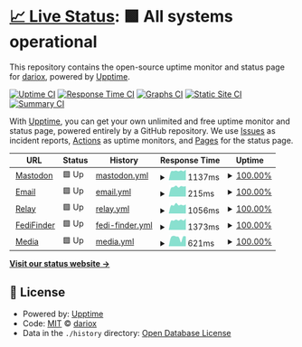 # [📈 Live Status](https://status.dariox.club): <!--live status--> **🟩 All systems operational**

This repository contains the open-source uptime monitor and status page for [dariox](http://dariox.club), powered by [Upptime](https://github.com/upptime/upptime).

[![Uptime CI](https://github.com/darioxmastodon/status/workflows/Uptime%20CI/badge.svg)](https://github.com/darioxmastodon/status/actions?query=workflow%3A%22Uptime+CI%22)
[![Response Time CI](https://github.com/darioxmastodon/status/workflows/Response%20Time%20CI/badge.svg)](https://github.com/darioxmastodon/status/actions?query=workflow%3A%22Response+Time+CI%22)
[![Graphs CI](https://github.com/darioxmastodon/status/workflows/Graphs%20CI/badge.svg)](https://github.com/darioxmastodon/status/actions?query=workflow%3A%22Graphs+CI%22)
[![Static Site CI](https://github.com/darioxmastodon/status/workflows/Static%20Site%20CI/badge.svg)](https://github.com/darioxmastodon/status/actions?query=workflow%3A%22Static+Site+CI%22)
[![Summary CI](https://github.com/darioxmastodon/status/workflows/Summary%20CI/badge.svg)](https://github.com/darioxmastodon/status/actions?query=workflow%3A%22Summary+CI%22)

With [Upptime](https://upptime.js.org), you can get your own unlimited and free uptime monitor and status page, powered entirely by a GitHub repository. We use [Issues](https://github.com/darioxmastodon/status/issues) as incident reports, [Actions](https://github.com/darioxmastodon/status/actions) as uptime monitors, and [Pages](https://status.dariox.club) for the status page.

<!--start: status pages-->
<!-- This summary is generated by Upptime (https://github.com/upptime/upptime) -->
<!-- Do not edit this manually, your changes will be overwritten -->
<!-- prettier-ignore -->
| URL | Status | History | Response Time | Uptime |
| --- | ------ | ------- | ------------- | ------ |
| <img alt="" src="https://icons.duckduckgo.com/ip3/dariox.club.ico" height="13"> [Mastodon](https://dariox.club) | 🟩 Up | [mastodon.yml](https://github.com/darioxmastodon/status/commits/HEAD/history/mastodon.yml) | <details><summary><img alt="Response time graph" src="./graphs/mastodon/response-time-week.png" height="20"> 1137ms</summary><br><a href="https://status.dariox.club/history/mastodon"><img alt="Response time 1145" src="https://img.shields.io/endpoint?url=https%3A%2F%2Fraw.githubusercontent.com%2Fdarioxmastodon%2Fstatus%2FHEAD%2Fapi%2Fmastodon%2Fresponse-time.json"></a><br><a href="https://status.dariox.club/history/mastodon"><img alt="24-hour response time 1264" src="https://img.shields.io/endpoint?url=https%3A%2F%2Fraw.githubusercontent.com%2Fdarioxmastodon%2Fstatus%2FHEAD%2Fapi%2Fmastodon%2Fresponse-time-day.json"></a><br><a href="https://status.dariox.club/history/mastodon"><img alt="7-day response time 1137" src="https://img.shields.io/endpoint?url=https%3A%2F%2Fraw.githubusercontent.com%2Fdarioxmastodon%2Fstatus%2FHEAD%2Fapi%2Fmastodon%2Fresponse-time-week.json"></a><br><a href="https://status.dariox.club/history/mastodon"><img alt="30-day response time 1148" src="https://img.shields.io/endpoint?url=https%3A%2F%2Fraw.githubusercontent.com%2Fdarioxmastodon%2Fstatus%2FHEAD%2Fapi%2Fmastodon%2Fresponse-time-month.json"></a><br><a href="https://status.dariox.club/history/mastodon"><img alt="1-year response time 1145" src="https://img.shields.io/endpoint?url=https%3A%2F%2Fraw.githubusercontent.com%2Fdarioxmastodon%2Fstatus%2FHEAD%2Fapi%2Fmastodon%2Fresponse-time-year.json"></a></details> | <details><summary><a href="https://status.dariox.club/history/mastodon">100.00%</a></summary><a href="https://status.dariox.club/history/mastodon"><img alt="All-time uptime 99.73%" src="https://img.shields.io/endpoint?url=https%3A%2F%2Fraw.githubusercontent.com%2Fdarioxmastodon%2Fstatus%2FHEAD%2Fapi%2Fmastodon%2Fuptime.json"></a><br><a href="https://status.dariox.club/history/mastodon"><img alt="24-hour uptime 100.00%" src="https://img.shields.io/endpoint?url=https%3A%2F%2Fraw.githubusercontent.com%2Fdarioxmastodon%2Fstatus%2FHEAD%2Fapi%2Fmastodon%2Fuptime-day.json"></a><br><a href="https://status.dariox.club/history/mastodon"><img alt="7-day uptime 100.00%" src="https://img.shields.io/endpoint?url=https%3A%2F%2Fraw.githubusercontent.com%2Fdarioxmastodon%2Fstatus%2FHEAD%2Fapi%2Fmastodon%2Fuptime-week.json"></a><br><a href="https://status.dariox.club/history/mastodon"><img alt="30-day uptime 99.95%" src="https://img.shields.io/endpoint?url=https%3A%2F%2Fraw.githubusercontent.com%2Fdarioxmastodon%2Fstatus%2FHEAD%2Fapi%2Fmastodon%2Fuptime-month.json"></a><br><a href="https://status.dariox.club/history/mastodon"><img alt="1-year uptime 99.73%" src="https://img.shields.io/endpoint?url=https%3A%2F%2Fraw.githubusercontent.com%2Fdarioxmastodon%2Fstatus%2FHEAD%2Fapi%2Fmastodon%2Fuptime-year.json"></a></details>
| <img alt="" src="https://icons.duckduckgo.com/ip3/null.ico" height="13"> [Email](email-smtp.ap-southeast-2.amazonaws.com) | 🟩 Up | [email.yml](https://github.com/darioxmastodon/status/commits/HEAD/history/email.yml) | <details><summary><img alt="Response time graph" src="./graphs/email/response-time-week.png" height="20"> 215ms</summary><br><a href="https://status.dariox.club/history/email"><img alt="Response time 217" src="https://img.shields.io/endpoint?url=https%3A%2F%2Fraw.githubusercontent.com%2Fdarioxmastodon%2Fstatus%2FHEAD%2Fapi%2Femail%2Fresponse-time.json"></a><br><a href="https://status.dariox.club/history/email"><img alt="24-hour response time 226" src="https://img.shields.io/endpoint?url=https%3A%2F%2Fraw.githubusercontent.com%2Fdarioxmastodon%2Fstatus%2FHEAD%2Fapi%2Femail%2Fresponse-time-day.json"></a><br><a href="https://status.dariox.club/history/email"><img alt="7-day response time 215" src="https://img.shields.io/endpoint?url=https%3A%2F%2Fraw.githubusercontent.com%2Fdarioxmastodon%2Fstatus%2FHEAD%2Fapi%2Femail%2Fresponse-time-week.json"></a><br><a href="https://status.dariox.club/history/email"><img alt="30-day response time 218" src="https://img.shields.io/endpoint?url=https%3A%2F%2Fraw.githubusercontent.com%2Fdarioxmastodon%2Fstatus%2FHEAD%2Fapi%2Femail%2Fresponse-time-month.json"></a><br><a href="https://status.dariox.club/history/email"><img alt="1-year response time 217" src="https://img.shields.io/endpoint?url=https%3A%2F%2Fraw.githubusercontent.com%2Fdarioxmastodon%2Fstatus%2FHEAD%2Fapi%2Femail%2Fresponse-time-year.json"></a></details> | <details><summary><a href="https://status.dariox.club/history/email">100.00%</a></summary><a href="https://status.dariox.club/history/email"><img alt="All-time uptime 100.00%" src="https://img.shields.io/endpoint?url=https%3A%2F%2Fraw.githubusercontent.com%2Fdarioxmastodon%2Fstatus%2FHEAD%2Fapi%2Femail%2Fuptime.json"></a><br><a href="https://status.dariox.club/history/email"><img alt="24-hour uptime 100.00%" src="https://img.shields.io/endpoint?url=https%3A%2F%2Fraw.githubusercontent.com%2Fdarioxmastodon%2Fstatus%2FHEAD%2Fapi%2Femail%2Fuptime-day.json"></a><br><a href="https://status.dariox.club/history/email"><img alt="7-day uptime 100.00%" src="https://img.shields.io/endpoint?url=https%3A%2F%2Fraw.githubusercontent.com%2Fdarioxmastodon%2Fstatus%2FHEAD%2Fapi%2Femail%2Fuptime-week.json"></a><br><a href="https://status.dariox.club/history/email"><img alt="30-day uptime 100.00%" src="https://img.shields.io/endpoint?url=https%3A%2F%2Fraw.githubusercontent.com%2Fdarioxmastodon%2Fstatus%2FHEAD%2Fapi%2Femail%2Fuptime-month.json"></a><br><a href="https://status.dariox.club/history/email"><img alt="1-year uptime 100.00%" src="https://img.shields.io/endpoint?url=https%3A%2F%2Fraw.githubusercontent.com%2Fdarioxmastodon%2Fstatus%2FHEAD%2Fapi%2Femail%2Fuptime-year.json"></a></details>
| <img alt="" src="https://icons.duckduckgo.com/ip3/relay.dariox.club.ico" height="13"> [Relay](https://relay.dariox.club) | 🟩 Up | [relay.yml](https://github.com/darioxmastodon/status/commits/HEAD/history/relay.yml) | <details><summary><img alt="Response time graph" src="./graphs/relay/response-time-week.png" height="20"> 1056ms</summary><br><a href="https://status.dariox.club/history/relay"><img alt="Response time 1039" src="https://img.shields.io/endpoint?url=https%3A%2F%2Fraw.githubusercontent.com%2Fdarioxmastodon%2Fstatus%2FHEAD%2Fapi%2Frelay%2Fresponse-time.json"></a><br><a href="https://status.dariox.club/history/relay"><img alt="24-hour response time 1095" src="https://img.shields.io/endpoint?url=https%3A%2F%2Fraw.githubusercontent.com%2Fdarioxmastodon%2Fstatus%2FHEAD%2Fapi%2Frelay%2Fresponse-time-day.json"></a><br><a href="https://status.dariox.club/history/relay"><img alt="7-day response time 1056" src="https://img.shields.io/endpoint?url=https%3A%2F%2Fraw.githubusercontent.com%2Fdarioxmastodon%2Fstatus%2FHEAD%2Fapi%2Frelay%2Fresponse-time-week.json"></a><br><a href="https://status.dariox.club/history/relay"><img alt="30-day response time 1060" src="https://img.shields.io/endpoint?url=https%3A%2F%2Fraw.githubusercontent.com%2Fdarioxmastodon%2Fstatus%2FHEAD%2Fapi%2Frelay%2Fresponse-time-month.json"></a><br><a href="https://status.dariox.club/history/relay"><img alt="1-year response time 1039" src="https://img.shields.io/endpoint?url=https%3A%2F%2Fraw.githubusercontent.com%2Fdarioxmastodon%2Fstatus%2FHEAD%2Fapi%2Frelay%2Fresponse-time-year.json"></a></details> | <details><summary><a href="https://status.dariox.club/history/relay">100.00%</a></summary><a href="https://status.dariox.club/history/relay"><img alt="All-time uptime 98.05%" src="https://img.shields.io/endpoint?url=https%3A%2F%2Fraw.githubusercontent.com%2Fdarioxmastodon%2Fstatus%2FHEAD%2Fapi%2Frelay%2Fuptime.json"></a><br><a href="https://status.dariox.club/history/relay"><img alt="24-hour uptime 100.00%" src="https://img.shields.io/endpoint?url=https%3A%2F%2Fraw.githubusercontent.com%2Fdarioxmastodon%2Fstatus%2FHEAD%2Fapi%2Frelay%2Fuptime-day.json"></a><br><a href="https://status.dariox.club/history/relay"><img alt="7-day uptime 100.00%" src="https://img.shields.io/endpoint?url=https%3A%2F%2Fraw.githubusercontent.com%2Fdarioxmastodon%2Fstatus%2FHEAD%2Fapi%2Frelay%2Fuptime-week.json"></a><br><a href="https://status.dariox.club/history/relay"><img alt="30-day uptime 100.00%" src="https://img.shields.io/endpoint?url=https%3A%2F%2Fraw.githubusercontent.com%2Fdarioxmastodon%2Fstatus%2FHEAD%2Fapi%2Frelay%2Fuptime-month.json"></a><br><a href="https://status.dariox.club/history/relay"><img alt="1-year uptime 98.05%" src="https://img.shields.io/endpoint?url=https%3A%2F%2Fraw.githubusercontent.com%2Fdarioxmastodon%2Fstatus%2FHEAD%2Fapi%2Frelay%2Fuptime-year.json"></a></details>
| <img alt="" src="https://icons.duckduckgo.com/ip3/finder.dariox.club.ico" height="13"> [FediFinder](https://finder.dariox.club) | 🟩 Up | [fedi-finder.yml](https://github.com/darioxmastodon/status/commits/HEAD/history/fedi-finder.yml) | <details><summary><img alt="Response time graph" src="./graphs/fedi-finder/response-time-week.png" height="20"> 1373ms</summary><br><a href="https://status.dariox.club/history/fedi-finder"><img alt="Response time 1399" src="https://img.shields.io/endpoint?url=https%3A%2F%2Fraw.githubusercontent.com%2Fdarioxmastodon%2Fstatus%2FHEAD%2Fapi%2Ffedi-finder%2Fresponse-time.json"></a><br><a href="https://status.dariox.club/history/fedi-finder"><img alt="24-hour response time 1578" src="https://img.shields.io/endpoint?url=https%3A%2F%2Fraw.githubusercontent.com%2Fdarioxmastodon%2Fstatus%2FHEAD%2Fapi%2Ffedi-finder%2Fresponse-time-day.json"></a><br><a href="https://status.dariox.club/history/fedi-finder"><img alt="7-day response time 1373" src="https://img.shields.io/endpoint?url=https%3A%2F%2Fraw.githubusercontent.com%2Fdarioxmastodon%2Fstatus%2FHEAD%2Fapi%2Ffedi-finder%2Fresponse-time-week.json"></a><br><a href="https://status.dariox.club/history/fedi-finder"><img alt="30-day response time 1394" src="https://img.shields.io/endpoint?url=https%3A%2F%2Fraw.githubusercontent.com%2Fdarioxmastodon%2Fstatus%2FHEAD%2Fapi%2Ffedi-finder%2Fresponse-time-month.json"></a><br><a href="https://status.dariox.club/history/fedi-finder"><img alt="1-year response time 1399" src="https://img.shields.io/endpoint?url=https%3A%2F%2Fraw.githubusercontent.com%2Fdarioxmastodon%2Fstatus%2FHEAD%2Fapi%2Ffedi-finder%2Fresponse-time-year.json"></a></details> | <details><summary><a href="https://status.dariox.club/history/fedi-finder">100.00%</a></summary><a href="https://status.dariox.club/history/fedi-finder"><img alt="All-time uptime 99.33%" src="https://img.shields.io/endpoint?url=https%3A%2F%2Fraw.githubusercontent.com%2Fdarioxmastodon%2Fstatus%2FHEAD%2Fapi%2Ffedi-finder%2Fuptime.json"></a><br><a href="https://status.dariox.club/history/fedi-finder"><img alt="24-hour uptime 100.00%" src="https://img.shields.io/endpoint?url=https%3A%2F%2Fraw.githubusercontent.com%2Fdarioxmastodon%2Fstatus%2FHEAD%2Fapi%2Ffedi-finder%2Fuptime-day.json"></a><br><a href="https://status.dariox.club/history/fedi-finder"><img alt="7-day uptime 100.00%" src="https://img.shields.io/endpoint?url=https%3A%2F%2Fraw.githubusercontent.com%2Fdarioxmastodon%2Fstatus%2FHEAD%2Fapi%2Ffedi-finder%2Fuptime-week.json"></a><br><a href="https://status.dariox.club/history/fedi-finder"><img alt="30-day uptime 100.00%" src="https://img.shields.io/endpoint?url=https%3A%2F%2Fraw.githubusercontent.com%2Fdarioxmastodon%2Fstatus%2FHEAD%2Fapi%2Ffedi-finder%2Fuptime-month.json"></a><br><a href="https://status.dariox.club/history/fedi-finder"><img alt="1-year uptime 99.33%" src="https://img.shields.io/endpoint?url=https%3A%2F%2Fraw.githubusercontent.com%2Fdarioxmastodon%2Fstatus%2FHEAD%2Fapi%2Ffedi-finder%2Fuptime-year.json"></a></details>
| <img alt="" src="https://icons.duckduckgo.com/ip3/d2xtlv1sdg7gxk.cloudfront.net.ico" height="13"> [Media](http://d2xtlv1sdg7gxk.cloudfront.net) | 🟩 Up | [media.yml](https://github.com/darioxmastodon/status/commits/HEAD/history/media.yml) | <details><summary><img alt="Response time graph" src="./graphs/media/response-time-week.png" height="20"> 621ms</summary><br><a href="https://status.dariox.club/history/media"><img alt="Response time 562" src="https://img.shields.io/endpoint?url=https%3A%2F%2Fraw.githubusercontent.com%2Fdarioxmastodon%2Fstatus%2FHEAD%2Fapi%2Fmedia%2Fresponse-time.json"></a><br><a href="https://status.dariox.club/history/media"><img alt="24-hour response time 687" src="https://img.shields.io/endpoint?url=https%3A%2F%2Fraw.githubusercontent.com%2Fdarioxmastodon%2Fstatus%2FHEAD%2Fapi%2Fmedia%2Fresponse-time-day.json"></a><br><a href="https://status.dariox.club/history/media"><img alt="7-day response time 621" src="https://img.shields.io/endpoint?url=https%3A%2F%2Fraw.githubusercontent.com%2Fdarioxmastodon%2Fstatus%2FHEAD%2Fapi%2Fmedia%2Fresponse-time-week.json"></a><br><a href="https://status.dariox.club/history/media"><img alt="30-day response time 578" src="https://img.shields.io/endpoint?url=https%3A%2F%2Fraw.githubusercontent.com%2Fdarioxmastodon%2Fstatus%2FHEAD%2Fapi%2Fmedia%2Fresponse-time-month.json"></a><br><a href="https://status.dariox.club/history/media"><img alt="1-year response time 562" src="https://img.shields.io/endpoint?url=https%3A%2F%2Fraw.githubusercontent.com%2Fdarioxmastodon%2Fstatus%2FHEAD%2Fapi%2Fmedia%2Fresponse-time-year.json"></a></details> | <details><summary><a href="https://status.dariox.club/history/media">100.00%</a></summary><a href="https://status.dariox.club/history/media"><img alt="All-time uptime 100.00%" src="https://img.shields.io/endpoint?url=https%3A%2F%2Fraw.githubusercontent.com%2Fdarioxmastodon%2Fstatus%2FHEAD%2Fapi%2Fmedia%2Fuptime.json"></a><br><a href="https://status.dariox.club/history/media"><img alt="24-hour uptime 100.00%" src="https://img.shields.io/endpoint?url=https%3A%2F%2Fraw.githubusercontent.com%2Fdarioxmastodon%2Fstatus%2FHEAD%2Fapi%2Fmedia%2Fuptime-day.json"></a><br><a href="https://status.dariox.club/history/media"><img alt="7-day uptime 100.00%" src="https://img.shields.io/endpoint?url=https%3A%2F%2Fraw.githubusercontent.com%2Fdarioxmastodon%2Fstatus%2FHEAD%2Fapi%2Fmedia%2Fuptime-week.json"></a><br><a href="https://status.dariox.club/history/media"><img alt="30-day uptime 100.00%" src="https://img.shields.io/endpoint?url=https%3A%2F%2Fraw.githubusercontent.com%2Fdarioxmastodon%2Fstatus%2FHEAD%2Fapi%2Fmedia%2Fuptime-month.json"></a><br><a href="https://status.dariox.club/history/media"><img alt="1-year uptime 100.00%" src="https://img.shields.io/endpoint?url=https%3A%2F%2Fraw.githubusercontent.com%2Fdarioxmastodon%2Fstatus%2FHEAD%2Fapi%2Fmedia%2Fuptime-year.json"></a></details>

<!--end: status pages-->

[**Visit our status website →**](https://status.dariox.club)

## 📄 License

- Powered by: [Upptime](https://github.com/upptime/upptime)
- Code: [MIT](./LICENSE) © [dariox](http://dariox.club)
- Data in the `./history` directory: [Open Database License](https://opendatacommons.org/licenses/odbl/1-0/)
